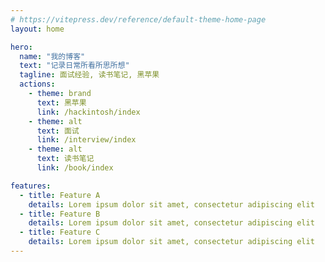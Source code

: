 ```yaml
---
# https://vitepress.dev/reference/default-theme-home-page
layout: home

hero:
  name: "我的博客"
  text: "记录日常所看所思所想"
  tagline: 面试经验, 读书笔记, 黑苹果
  actions:
    - theme: brand
      text: 黑苹果
      link: /hackintosh/index
    - theme: alt
      text: 面试
      link: /interview/index
    - theme: alt
      text: 读书笔记
      link: /book/index

features:
  - title: Feature A
    details: Lorem ipsum dolor sit amet, consectetur adipiscing elit
  - title: Feature B
    details: Lorem ipsum dolor sit amet, consectetur adipiscing elit
  - title: Feature C
    details: Lorem ipsum dolor sit amet, consectetur adipiscing elit
---
```


